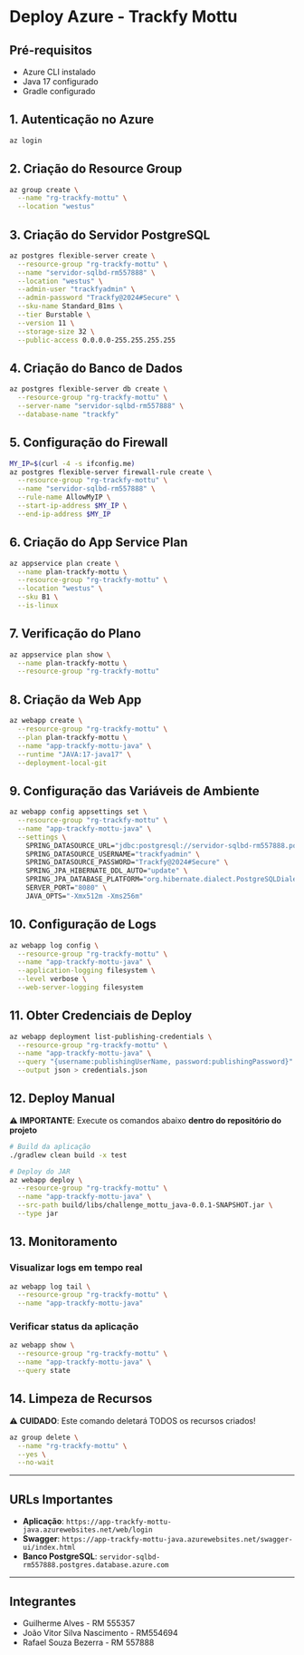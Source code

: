 # Deploy Azure - Trackfy Mottu

## Pré-requisitos
- Azure CLI instalado
- Java 17 configurado
- Gradle configurado

## 1. Autenticação no Azure
```bash
az login
```

## 2. Criação do Resource Group
```bash
az group create \
  --name "rg-trackfy-mottu" \
  --location "westus"
```

## 3. Criação do Servidor PostgreSQL
```bash
az postgres flexible-server create \
  --resource-group "rg-trackfy-mottu" \
  --name "servidor-sqlbd-rm557888" \
  --location "westus" \
  --admin-user "trackfyadmin" \
  --admin-password "Trackfy@2024#Secure" \
  --sku-name Standard_B1ms \
  --tier Burstable \
  --version 11 \
  --storage-size 32 \
  --public-access 0.0.0.0-255.255.255.255
```

## 4. Criação do Banco de Dados
```bash
az postgres flexible-server db create \
  --resource-group "rg-trackfy-mottu" \
  --server-name "servidor-sqlbd-rm557888" \
  --database-name "trackfy"
```

## 5. Configuração do Firewall
```bash
MY_IP=$(curl -4 -s ifconfig.me)
az postgres flexible-server firewall-rule create \
  --resource-group "rg-trackfy-mottu" \
  --name "servidor-sqlbd-rm557888" \
  --rule-name AllowMyIP \
  --start-ip-address $MY_IP \
  --end-ip-address $MY_IP
```

## 6. Criação do App Service Plan
```bash
az appservice plan create \
  --name plan-trackfy-mottu \
  --resource-group "rg-trackfy-mottu" \
  --location "westus" \
  --sku B1 \
  --is-linux
```

## 7. Verificação do Plano
```bash
az appservice plan show \
  --name plan-trackfy-mottu \
  --resource-group "rg-trackfy-mottu"
```

## 8. Criação da Web App
```bash
az webapp create \
  --resource-group "rg-trackfy-mottu" \
  --plan plan-trackfy-mottu \
  --name "app-trackfy-mottu-java" \
  --runtime "JAVA:17-java17" \
  --deployment-local-git
```

## 9. Configuração das Variáveis de Ambiente
```bash
az webapp config appsettings set \
  --resource-group "rg-trackfy-mottu" \
  --name "app-trackfy-mottu-java" \
  --settings \
    SPRING_DATASOURCE_URL="jdbc:postgresql://servidor-sqlbd-rm557888.postgres.database.azure.com:5432/trackfy?sslmode=require" \
    SPRING_DATASOURCE_USERNAME="trackfyadmin" \
    SPRING_DATASOURCE_PASSWORD="Trackfy@2024#Secure" \
    SPRING_JPA_HIBERNATE_DDL_AUTO="update" \
    SPRING_JPA_DATABASE_PLATFORM="org.hibernate.dialect.PostgreSQLDialect" \
    SERVER_PORT="8080" \
    JAVA_OPTS="-Xmx512m -Xms256m"
```

## 10. Configuração de Logs
```bash
az webapp log config \
  --resource-group "rg-trackfy-mottu" \
  --name "app-trackfy-mottu-java" \
  --application-logging filesystem \
  --level verbose \
  --web-server-logging filesystem
```

## 11. Obter Credenciais de Deploy
```bash
az webapp deployment list-publishing-credentials \
  --resource-group "rg-trackfy-mottu" \
  --name "app-trackfy-mottu-java" \
  --query "{username:publishingUserName, password:publishingPassword}" \
  --output json > credentials.json
```

## 12. Deploy Manual

⚠️ **IMPORTANTE**: Execute os comandos abaixo **dentro do repositório do projeto**

```bash
# Build da aplicação
./gradlew clean build -x test

# Deploy do JAR
az webapp deploy \
  --resource-group "rg-trackfy-mottu" \
  --name "app-trackfy-mottu-java" \
  --src-path build/libs/challenge_mottu_java-0.0.1-SNAPSHOT.jar \
  --type jar
```

## 13. Monitoramento

### Visualizar logs em tempo real
```bash
az webapp log tail \
  --resource-group "rg-trackfy-mottu" \
  --name "app-trackfy-mottu-java"
```

### Verificar status da aplicação
```bash
az webapp show \
  --resource-group "rg-trackfy-mottu" \
  --name "app-trackfy-mottu-java" \
  --query state
```

## 14. Limpeza de Recursos

⚠️ **CUIDADO**: Este comando deletará TODOS os recursos criados!

```bash
az group delete \
  --name "rg-trackfy-mottu" \
  --yes \
  --no-wait
```

---

## URLs Importantes
- **Aplicação**: `https://app-trackfy-mottu-java.azurewebsites.net/web/login`
- **Swagger**: `https://app-trackfy-mottu-java.azurewebsites.net/swagger-ui/index.html`
- **Banco PostgreSQL**: `servidor-sqlbd-rm557888.postgres.database.azure.com`

---

## Integrantes
 - Guilherme Alves - RM 555357
 - João Vitor Silva Nascimento - RM554694
 - Rafael Souza Bezerra - RM 557888

